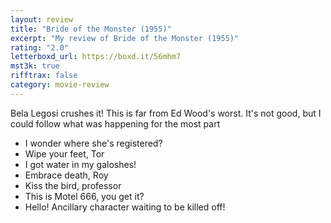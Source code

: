 ```yaml
---
layout: review
title: "Bride of the Monster (1955)"
excerpt: "My review of Bride of the Monster (1955)"
rating: "2.0"
letterboxd_url: https://boxd.it/56mhm7
mst3k: true
rifftrax: false
category: movie-review
---
```


Bela Legosi crushes it! This is far from Ed Wood's worst. It's not good, but I could follow what was happening for the most part

- I wonder where she's registered?
- Wipe your feet, Tor
- I got water in my galoshes!
- Embrace death, Roy
- Kiss the bird, professor
- This is Motel 666, you get it?
- Hello! Ancillary character waiting to be killed off!
